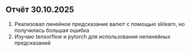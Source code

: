 ## Отчёт 30.10.2025

1. Реализовал линейное предсказание валют с помощью sklearn, но получилась большая ошибка
2. Изучаю tensorflow и pytorch для использования нелинейных предсказаний